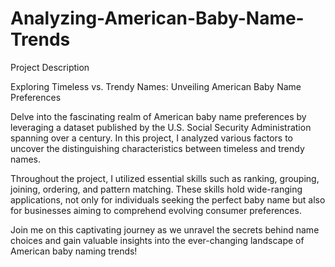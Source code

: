 # Analyzing-American-Baby-Name-Trends

Project Description

Exploring Timeless vs. Trendy Names: Unveiling American Baby Name Preferences

Delve into the fascinating realm of American baby name preferences by leveraging a dataset published by the U.S. Social Security Administration spanning over a century. In this project, I analyzed various factors to uncover the distinguishing characteristics between timeless and trendy names.

Throughout the project, I utilized essential skills such as ranking, grouping, joining, ordering, and pattern matching. These skills hold wide-ranging applications, not only for individuals seeking the perfect baby name but also for businesses aiming to comprehend evolving consumer preferences.

Join me on this captivating journey as we unravel the secrets behind name choices and gain valuable insights into the ever-changing landscape of American baby naming trends!
